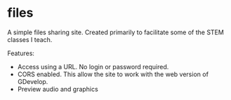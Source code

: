 # files

A simple files sharing site. Created primarily to facilitate some of the STEM classes I teach.

Features:
* Access using a URL. No login or password required.
* CORS enabled. This allow the site to work with the web version of GDevelop.
* Preview audio and graphics
